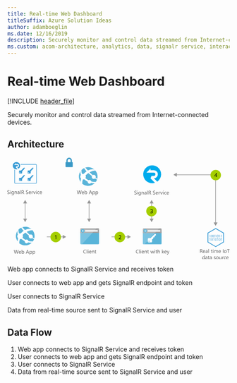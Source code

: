 ```yaml
---
title: Real-time Web Dashboard
titleSuffix: Azure Solution Ideas
author: adamboeglin
ms.date: 12/16/2019
description: Securely monitor and control data streamed from Internet-connected devices
ms.custom: acom-architecture, analytics, data, signalr service, interactive-diagram, 'https://azure.microsoft.com/solutions/architecture/real-time-web-dashboard/'
---
```

# Real-time Web Dashboard

[!INCLUDE [header_file](../header.md)]

Securely monitor and control data streamed from Internet-connected devices.

## Architecture

<svg class="architecture-diagram" aria-labelledby="real-time-web-dashboard" height="271.56" viewbox="0 0 593.835 271.56"  xmlns="http://www.w3.org/2000/svg">
    <g data-name="Layer 2">
        <g data-name="Layer 1">
            <g fill="#5b5b5b">
                <path d="M0 96.737v-1.353a2.6 2.6 0 00.557.369 4.528 4.528 0 00.684.277 5.447 5.447 0 00.721.174 4.027 4.027 0 00.67.062 2.623 2.623 0 001.583-.393 1.476 1.476 0 00.349-1.822 1.966 1.966 0 00-.482-.537 4.776 4.776 0 00-.728-.465q-.42-.222-.905-.468-.513-.26-.957-.526a4.127 4.127 0 01-.773-.588 2.449 2.449 0 01-.519-.728 2.489 2.489 0 01.107-2.119 2.524 2.524 0 01.773-.82 3.489 3.489 0 011.09-.479 4.991 4.991 0 011.248-.157 4.775 4.775 0 012.111.349v1.292a3.828 3.828 0 00-2.229-.6 3.684 3.684 0 00-.752.079 2.125 2.125 0 00-.67.256A1.491 1.491 0 001.4 89a1.215 1.215 0 00-.184.684 1.4 1.4 0 00.14.649 1.592 1.592 0 00.413.5 4.1 4.1 0 00.667.438q.393.212.905.465t1 .547a4.581 4.581 0 01.828.636 2.848 2.848 0 01.563.772 2.176 2.176 0 01.208.971 2.459 2.459 0 01-.283 1.227 2.33 2.33 0 01-.766.817 3.341 3.341 0 01-1.111.455 6.091 6.091 0 01-1.326.14 5.469 5.469 0 01-.574-.038q-.341-.037-.7-.109a5.683 5.683 0 01-.673-.178A2.091 2.091 0 010 96.737zM8.318 88.357a.708.708 0 01-.512-.205.692.692 0 01-.213-.52.72.72 0 01.725-.731.724.724 0 01.523.208.731.731 0 010 1.036.72.72 0 01-.523.212zm.547 8.777H7.744v-7h1.121zM17.109 96.573q0 3.855-3.691 3.855a4.959 4.959 0 01-2.27-.492v-1.121a4.665 4.665 0 002.256.656q2.584 0 2.584-2.748v-.766h-.027a2.622 2.622 0 01-2.406 1.34 2.628 2.628 0 01-2.1-.933 3.728 3.728 0 01-.8-2.505 4.356 4.356 0 01.858-2.837 2.866 2.866 0 012.349-1.053 2.28 2.28 0 012.1 1.135h.027v-.971h1.121zm-1.121-2.6v-1.036a2 2 0 00-.563-1.429 1.858 1.858 0 00-1.405-.595 1.948 1.948 0 00-1.627.755 3.374 3.374 0 00-.588 2.116 2.9 2.9 0 00.564 1.87 1.822 1.822 0 001.494.7 1.95 1.95 0 001.534-.67 2.5 2.5 0 00.591-1.715zM25.189 97.134h-1.121v-3.992q0-2.229-1.627-2.229a1.765 1.765 0 00-1.391.632 2.342 2.342 0 00-.551 1.6v3.992h-1.12v-7H20.5V91.3h.027a2.528 2.528 0 012.3-1.326 2.144 2.144 0 011.758.742 3.306 3.306 0 01.607 2.143zM32.313 97.134h-1.122V96.04h-.027a2.346 2.346 0 01-2.152 1.26 2.3 2.3 0 01-1.638-.554 1.917 1.917 0 01-.591-1.47q0-1.962 2.311-2.283l2.1-.294q0-1.784-1.441-1.784a3.444 3.444 0 00-2.283.861v-1.15a4.335 4.335 0 012.379-.656q2.467 0 2.467 2.611zm-1.121-3.541l-1.687.232a2.736 2.736 0 00-1.176.386 1.113 1.113 0 00-.4.981 1.067 1.067 0 00.365.837 1.415 1.415 0 00.975.325 1.8 1.8 0 001.377-.584 2.088 2.088 0 00.543-1.48zM35.547 97.134h-1.121V86.771h1.121zM44.994 97.134h-1.367l-1.641-2.748a6.081 6.081 0 00-.437-.653 2.518 2.518 0 00-.435-.441 1.507 1.507 0 00-.479-.25 1.971 1.971 0 00-.577-.079h-.943v4.17h-1.148v-9.8h2.926a4.175 4.175 0 011.186.161 2.651 2.651 0 01.943.489 2.272 2.272 0 01.625.817 2.708 2.708 0 01.227 1.145 2.757 2.757 0 01-.154.94 2.448 2.448 0 01-.437.762 2.661 2.661 0 01-.684.571 3.49 3.49 0 01-.9.366v.027a2.072 2.072 0 01.427.25 2.381 2.381 0 01.345.332 4.444 4.444 0 01.325.434c.106.162.227.35.358.564zm-5.879-8.764v3.555h1.559a2.366 2.366 0 00.8-.13 1.848 1.848 0 00.632-.373 1.693 1.693 0 00.418-.595 2 2 0 00.15-.79 1.536 1.536 0 00-.51-1.227 2.187 2.187 0 00-1.473-.441zM49.717 96.737v-1.353a2.633 2.633 0 00.558.369 4.487 4.487 0 00.684.277 5.424 5.424 0 00.722.174 4.018 4.018 0 00.67.062 2.622 2.622 0 001.582-.393 1.473 1.473 0 00.349-1.822 1.962 1.962 0 00-.481-.537 4.788 4.788 0 00-.729-.465q-.42-.222-.906-.468-.513-.26-.957-.526a4.143 4.143 0 01-.771-.588 2.452 2.452 0 01-.517-.728 2.475 2.475 0 01.106-2.119 2.518 2.518 0 01.773-.82 3.5 3.5 0 011.091-.479 4.977 4.977 0 011.247-.157 4.785 4.785 0 012.113.349v1.292a3.832 3.832 0 00-2.229-.6 3.669 3.669 0 00-.752.079 2.107 2.107 0 00-.67.256 1.481 1.481 0 00-.479.458 1.216 1.216 0 00-.186.684 1.4 1.4 0 00.141.649 1.6 1.6 0 00.414.5 4.088 4.088 0 00.666.438q.393.212.906.465t1 .547a4.531 4.531 0 01.826.636 2.811 2.811 0 01.564.772 2.176 2.176 0 01.209.971 2.469 2.469 0 01-.284 1.227 2.33 2.33 0 01-.766.817 3.344 3.344 0 01-1.11.455 6.1 6.1 0 01-1.326.14 5.437 5.437 0 01-.574-.038q-.343-.037-.7-.109a5.65 5.65 0 01-.674-.178 2.118 2.118 0 01-.51-.237zM63.088 93.914h-4.942a2.614 2.614 0 00.629 1.8 2.167 2.167 0 001.654.636 3.441 3.441 0 002.174-.779v1.053a4.065 4.065 0 01-2.441.67 2.957 2.957 0 01-2.33-.954 3.9 3.9 0 01-.848-2.683A3.829 3.829 0 0157.91 91a2.97 2.97 0 012.3-1.029 2.63 2.63 0 012.125.889 3.7 3.7 0 01.752 2.468zm-1.148-.95a2.277 2.277 0 00-.468-1.511 1.6 1.6 0 00-1.282-.54 1.809 1.809 0 00-1.346.567 2.571 2.571 0 00-.684 1.483zM68.434 91.269a1.37 1.37 0 00-.848-.226 1.43 1.43 0 00-1.2.677 3.129 3.129 0 00-.482 1.846v3.568h-1.121v-7H65.9v1.442h.027a2.451 2.451 0 01.732-1.152 1.665 1.665 0 011.1-.414 1.823 1.823 0 01.67.1zM75.715 90.134l-2.789 7h-1.1l-2.652-7H70.4l1.78 5.086a4.488 4.488 0 01.246.978h.027a4.687 4.687 0 01.219-.95l1.859-5.113zM77.492 88.357a.712.712 0 01-.514-.205.694.694 0 01-.211-.52.716.716 0 01.725-.731.722.722 0 01.522.208.729.729 0 010 1.036.717.717 0 01-.522.212zm.547 8.777h-1.121v-7h1.121zM85.08 96.813a3.642 3.642 0 01-1.914.485 3.169 3.169 0 01-2.417-.974 3.528 3.528 0 01-.919-2.524 3.884 3.884 0 01.99-2.779 3.469 3.469 0 012.646-1.049 3.681 3.681 0 011.627.342v1.146a2.851 2.851 0 00-1.668-.547 2.255 2.255 0 00-1.761.769 2.918 2.918 0 00-.687 2.02 2.779 2.779 0 00.646 1.941 2.227 2.227 0 001.733.711 2.81 2.81 0 001.723-.608zM92.4 93.914h-4.941a2.614 2.614 0 00.629 1.8 2.167 2.167 0 001.654.636 3.441 3.441 0 002.174-.779v1.053a4.065 4.065 0 01-2.441.67 2.957 2.957 0 01-2.33-.954 3.9 3.9 0 01-.848-2.683A3.829 3.829 0 0187.223 91a2.97 2.97 0 012.3-1.029 2.63 2.63 0 012.125.889 3.7 3.7 0 01.752 2.468zm-1.148-.95a2.277 2.277 0 00-.468-1.511 1.6 1.6 0 00-1.282-.54 1.809 1.809 0 00-1.346.567 2.571 2.571 0 00-.684 1.483z"/>
            </g>
            <g fill="#5b5b5b">
                <path d="M29.944 246.815l-2.769 9.8h-1.346l-2.017-7.164a4.485 4.485 0 01-.157-1h-.027a5.084 5.084 0 01-.178.984l-2.03 7.178h-1.333l-2.871-9.8h1.264l2.085 7.52a4.889 4.889 0 01.164.984h.034a5.8 5.8 0 01.212-.984l2.167-7.52h1.1l2.078 7.574a5.47 5.47 0 01.164.916h.027a5.465 5.465 0 01.185-.943l2-7.547zM36.541 253.4H31.6a2.618 2.618 0 00.629 1.8 2.168 2.168 0 001.654.636 3.441 3.441 0 002.174-.779v1.053a4.062 4.062 0 01-2.44.67 2.959 2.959 0 01-2.331-.954 3.9 3.9 0 01-.848-2.683 3.825 3.825 0 01.927-2.663 2.968 2.968 0 012.3-1.029 2.633 2.633 0 012.126.889 3.707 3.707 0 01.752 2.468zm-1.148-.95a2.278 2.278 0 00-.469-1.511 1.594 1.594 0 00-1.281-.54 1.809 1.809 0 00-1.347.567 2.577 2.577 0 00-.684 1.483zM39.385 255.607h-.027v1.012h-1.122v-10.364h1.121v4.594h.027a2.65 2.65 0 012.42-1.395 2.568 2.568 0 012.109.94 3.883 3.883 0 01.762 2.519 4.34 4.34 0 01-.854 2.813 2.844 2.844 0 01-2.338 1.056 2.3 2.3 0 01-2.098-1.175zm-.027-2.823v.978a2.078 2.078 0 00.564 1.473 2.011 2.011 0 003.027-.174 3.57 3.57 0 00.578-2.167 2.82 2.82 0 00-.54-1.832 1.788 1.788 0 00-1.463-.663 1.986 1.986 0 00-1.572.68 2.5 2.5 0 00-.595 1.704zM58.04 256.618h-1.271l-1.039-2.748h-4.157l-.978 2.748h-1.278l3.76-9.8h1.189zm-2.687-3.78l-1.538-4.177a4 4 0 01-.15-.656h-.027a3.755 3.755 0 01-.157.656l-1.524 4.177zM60.48 255.607h-.027v4.231h-1.121v-10.22h1.121v1.23h.027a2.65 2.65 0 012.42-1.395 2.564 2.564 0 012.112.94 3.893 3.893 0 01.759 2.519 4.34 4.34 0 01-.854 2.813 2.844 2.844 0 01-2.338 1.056 2.342 2.342 0 01-2.099-1.174zm-.027-2.823v.978a2.078 2.078 0 00.564 1.473 2.011 2.011 0 003.027-.174 3.57 3.57 0 00.578-2.167 2.82 2.82 0 00-.54-1.832 1.788 1.788 0 00-1.463-.663 1.986 1.986 0 00-1.572.68 2.5 2.5 0 00-.594 1.704zM68.711 255.607h-.027v4.231h-1.121v-10.22h1.121v1.23h.027a2.65 2.65 0 012.42-1.395 2.564 2.564 0 012.112.94 3.893 3.893 0 01.757 2.52 4.34 4.34 0 01-.854 2.813 2.844 2.844 0 01-2.338 1.056 2.342 2.342 0 01-2.097-1.175zm-.027-2.823v.978a2.078 2.078 0 00.564 1.473 2.011 2.011 0 003.027-.174 3.57 3.57 0 00.578-2.167 2.82 2.82 0 00-.54-1.832 1.788 1.788 0 00-1.463-.663 1.986 1.986 0 00-1.572.68 2.5 2.5 0 00-.594 1.704z"/>
            </g>
            <g fill="#969696">
                <path d="M46.632 120.589h1.5v44.201h-1.5z"/>
                <path d="M52.618 163.258l-5.236 9.067-5.236-9.067h10.472zM52.618 122.121l-5.236-9.067-5.236 9.067h10.472z"/>
            </g>
            <g fill="#969696">
                <path d="M217.632 120.589h1.5v44.201h-1.5z"/>
                <path d="M223.618 163.258l-5.236 9.067-5.236-9.067h10.472zM223.618 122.121l-5.236-9.067-5.236 9.067h10.472z"/>
            </g>
            <g fill="#969696">
                <path d="M384.632 120.589h1.5v44.201h-1.5z"/>
                <path d="M390.618 163.258l-5.236 9.067-5.236-9.067h10.472zM390.618 122.121l-5.236-9.067-5.236 9.067h10.472z"/>
            </g>
            <g fill="#969696">
                <path d="M557.151 174.694h-1.5V46.44h-104.37v-1.5h105.87v129.754z"/>
                <path d="M452.813 50.925l-9.066-5.235 9.066-5.236v10.471zM551.166 173.162l5.235 9.067 5.237-9.067h-10.472z"/>
            </g>
            <g fill="#969696">
                <path d="M278.281 210.94h44.201v1.5h-44.201z"/>
                <path d="M320.95 216.925l9.068-5.235-9.068-5.236v10.471z"/>
            </g>
            <g fill="#969696">
                <path d="M105.281 210.94h44.201v1.5h-44.201z"/>
                <path d="M147.95 216.925l9.068-5.235-9.068-5.236v10.471z"/>
            </g>
            <g fill="#389bd5">
                <path d="M76.011 17.5H35.092c.185.462.277.925.416 1.387h40.549a.927.927 0 01.925.925v47.206a.927.927 0 01-.925.925h-55.02a.927.927 0 01-.925-.925V32.526c-.462-.185-.925-.37-1.387-.6v35.092a2.318 2.318 0 002.312 2.312h54.974a2.318 2.318 0 002.312-2.312V19.811a2.289 2.289 0 00-2.312-2.311z"/>
                <path d="M36.433 54.072h-4.161a1.125 1.125 0 00-1.11 1.11v5.872a1.125 1.125 0 001.11 1.11h5.872a1.125 1.125 0 001.11-1.11v-5.04h.971l1.2-1.295-.092-1.711.416-.416 1.48.046.832-.786.046-1.48 1.017-1.11 1.248-.046V46.4h-2.31zm-3.052 6.843a.971.971 0 11.971-.971.948.948 0 01-.97.97zM59.366 54.072H55.2a1.125 1.125 0 00-1.11 1.11v5.872a1.125 1.125 0 001.11 1.11h5.872a1.125 1.125 0 001.11-1.11v-5.04h.971l1.2-1.295-.092-1.711.416-.416 1.48.046.832-.786.046-1.48 1.017-1.11 1.248-.046V46.4h-2.305zm-3.052 6.843a.971.971 0 11.971-.971.948.948 0 01-.971.97zM36.433 34.375h-4.161a1.125 1.125 0 00-1.11 1.11v5.872a1.125 1.125 0 001.11 1.11h5.872a1.125 1.125 0 001.11-1.11v-5.04h.971l1.2-1.295-.092-1.711.416-.416 1.48.046.832-.786.046-1.48 1.017-1.11 1.248-.046V26.7h-2.31zm-3.052 6.843a.971.971 0 11.971-.971.948.948 0 01-.97.971zM59.366 34.375H55.2a1.125 1.125 0 00-1.11 1.11v5.872a1.125 1.125 0 001.11 1.11h5.872a1.125 1.125 0 001.11-1.11v-5.04h.971l1.2-1.295-.092-1.711.416-.416 1.48.046.832-.786.046-1.48 1.017-1.11 1.248-.046V26.7h-2.305zm-3.052 6.843a.971.971 0 11.971-.971.948.948 0 01-.971.971zM23.487 23.325h2.682a1.727 1.727 0 001.9-1.9 1.9 1.9 0 00-1.9-1.9h-8.322l4.439-4.624v2.034h3.93a4.485 4.485 0 010 8.97l3.7 3.606a9.851 9.851 0 004.115-8 9.966 9.966 0 00-9.941-9.848 9.848 9.848 0 100 19.7 9.957 9.957 0 003.144-.509l-4.808-4.993z"/>
            </g>
            <path d="M62.824 229.461a24.995 24.995 0 114.656-35.03 24.9 24.9 0 01-4.656 35.03" fill="#59b4d9"/>
            <path d="M58.231 214a5.385 5.385 0 007.541 1c.123-.094.218-.208.33-.309 2.409 1.7 4.082 2.817 5.025 3.459a21.566 21.566 0 00.67-2.142c-1-.741-2.343-1.778-4.29-3.356a5.34 5.34 0 00-7.666-6.548 222.638 222.638 0 01-8.293-7.833c9.165-4.929 15.676-4.207 15.676-4.207a25.109 25.109 0 00-3.606-3.7 26.627 26.627 0 00-16.729 3.119q-3.429-3.589-6.983-7.712a23.264 23.264 0 00-3.312 1.347 53.84 53.84 0 006.754 8.565l.017.017a46.293 46.293 0 00-6.944 6.015c-.29.309-.569.62-.842.931a7.546 7.546 0 00-4.117.282 18.265 18.265 0 01-1.727-10.828 26.353 26.353 0 00-2.692 3.267 16.016 16.016 0 00.985 10.1 7.538 7.538 0 00-.005 9.153 7.743 7.743 0 00.559.645 37.87 37.87 0 00-1.46 8.761c.237.322.237.582.472.9a25.375 25.375 0 004.16 4.008 27.556 27.556 0 011.714-11.372 7.507 7.507 0 003.483-.566c.64.563 1.31 1.132 2.025 1.711a41.672 41.672 0 007.285 4.643 4.941 4.941 0 007.951 4.437 4.918 4.918 0 001.108-1.216 44.6 44.6 0 009.806 1.019c.386 0 2.177-2.436 3.2-3.946a26.373 26.373 0 01-12.3-.84 4.913 4.913 0 00-7.516-3.113 46.853 46.853 0 01-6.758-4.49q-.707-.559-1.359-1.118a7.578 7.578 0 00.318-7.55c.286-.286.567-.573.871-.857a54.887 54.887 0 016.519-5.274c-.082-.076-.156-.156-.236-.233.081.075.157.152.239.227 3.121 2.886 6.43 5.621 9.564 8.065a5.348 5.348 0 00.563 5.539z" fill="#fff"/>
            <g fill="#5b5b5b">
                <path d="M198.238 87.606l-2.769 9.8h-1.347l-2.017-7.164a4.429 4.429 0 01-.157-1h-.027a5.084 5.084 0 01-.178.984l-2.03 7.178h-1.333l-2.871-9.8h1.265l2.085 7.52a5.03 5.03 0 01.164.984h.034a5.709 5.709 0 01.212-.984l2.167-7.52h1.1l2.078 7.574a5.677 5.677 0 01.164.916h.027a5.465 5.465 0 01.185-.943l2-7.547zM204.835 94.189h-4.942a2.614 2.614 0 00.629 1.8 2.167 2.167 0 001.654.636 3.441 3.441 0 002.174-.779V96.9a4.062 4.062 0 01-2.44.67 2.957 2.957 0 01-2.331-.954 3.9 3.9 0 01-.848-2.683 3.829 3.829 0 01.926-2.663 2.971 2.971 0 012.3-1.029 2.632 2.632 0 012.126.889 3.707 3.707 0 01.752 2.468zm-1.148-.95a2.288 2.288 0 00-.468-1.511 1.6 1.6 0 00-1.282-.54 1.811 1.811 0 00-1.347.567 2.571 2.571 0 00-.684 1.483zM207.679 96.4h-.027v1.012h-1.122V87.045h1.121v4.594h.027a2.652 2.652 0 012.42-1.395 2.565 2.565 0 012.108.94 3.877 3.877 0 01.763 2.519 4.34 4.34 0 01-.854 2.813 2.847 2.847 0 01-2.338 1.056 2.3 2.3 0 01-2.098-1.172zm-.027-2.823v.978a2.085 2.085 0 00.563 1.473 2.013 2.013 0 003.029-.174 3.577 3.577 0 00.577-2.167 2.826 2.826 0 00-.54-1.832 1.788 1.788 0 00-1.463-.663 1.985 1.985 0 00-1.572.68 2.5 2.5 0 00-.595 1.702zM226.334 97.409h-1.271l-1.039-2.748h-4.156l-.978 2.748h-1.278l3.76-9.8h1.189zm-2.687-3.78l-1.538-4.177a3.9 3.9 0 01-.15-.656h-.027a3.669 3.669 0 01-.157.656l-1.524 4.177zM228.774 96.4h-.027v4.231h-1.121V90.409h1.121v1.23h.027a2.652 2.652 0 012.42-1.395 2.564 2.564 0 012.112.94 3.893 3.893 0 01.759 2.519 4.34 4.34 0 01-.854 2.813 2.847 2.847 0 01-2.338 1.056 2.342 2.342 0 01-2.099-1.172zm-.027-2.823v.978a2.085 2.085 0 00.563 1.473 2.013 2.013 0 003.029-.174 3.577 3.577 0 00.577-2.167 2.826 2.826 0 00-.54-1.832 1.788 1.788 0 00-1.463-.663 1.985 1.985 0 00-1.572.68 2.5 2.5 0 00-.594 1.702zM237 96.4h-.027v4.231h-1.121V90.409h1.121v1.23H237a2.652 2.652 0 012.42-1.395 2.564 2.564 0 012.112.94 3.893 3.893 0 01.768 2.516 4.34 4.34 0 01-.854 2.813 2.847 2.847 0 01-2.338 1.056A2.342 2.342 0 01237 96.4zm-.027-2.823v.978a2.085 2.085 0 00.563 1.473 2.013 2.013 0 003.029-.174 3.577 3.577 0 00.577-2.167 2.826 2.826 0 00-.54-1.832 1.788 1.788 0 00-1.463-.663 1.985 1.985 0 00-1.572.68 2.5 2.5 0 00-.589 1.702z"/>
            </g>
            <path d="M231.117 70.252a24.995 24.995 0 114.656-35.03 24.9 24.9 0 01-4.656 35.03" fill="#59b4d9"/>
            <path d="M226.524 54.791a5.385 5.385 0 007.541 1c.123-.094.218-.208.33-.309 2.409 1.7 4.082 2.817 5.025 3.459a21.566 21.566 0 00.67-2.142c-1-.741-2.343-1.778-4.29-3.356a5.34 5.34 0 00-7.666-6.548 222.638 222.638 0 01-8.293-7.833c9.165-4.929 15.676-4.207 15.676-4.207a25.109 25.109 0 00-3.606-3.7 26.627 26.627 0 00-16.729 3.119q-3.429-3.589-6.983-7.712a23.264 23.264 0 00-3.312 1.347 53.84 53.84 0 006.754 8.565l.017.017a46.293 46.293 0 00-6.944 6.015c-.29.309-.569.62-.842.931a7.546 7.546 0 00-4.117.282 18.265 18.265 0 01-1.724-10.832 26.353 26.353 0 00-2.692 3.267 16.016 16.016 0 00.985 10.1 7.538 7.538 0 00-.005 9.153 7.743 7.743 0 00.559.645 37.87 37.87 0 00-1.46 8.761c.237.322.237.582.472.9a25.375 25.375 0 004.16 4.008 27.556 27.556 0 011.714-11.372 7.507 7.507 0 003.483-.566c.64.563 1.31 1.132 2.025 1.711a41.672 41.672 0 007.285 4.643 4.941 4.941 0 007.951 4.437 4.918 4.918 0 001.108-1.216 44.6 44.6 0 009.806 1.019c.386 0 2.177-2.436 3.2-3.946a26.373 26.373 0 01-12.3-.84 4.913 4.913 0 00-7.516-3.113 46.853 46.853 0 01-6.758-4.49q-.707-.559-1.359-1.118a7.578 7.578 0 00.318-7.55c.286-.286.567-.573.871-.857a54.887 54.887 0 016.519-5.274c-.082-.076-.156-.156-.236-.233.081.075.157.152.239.227 3.121 2.886 6.43 5.621 9.564 8.065a5.348 5.348 0 00.56 5.543z" fill="#fff"/>
            <path d="M173.677 12.053H172.4V7.807a8.006 8.006 0 00-2-5.32c-.047-.051-.088-.108-.134-.159a7.163 7.163 0 00-10.57 0 8.006 8.006 0 00-2.132 5.478v4.248H156.3a.957.957 0 00-.958.958V24.24a.958.958 0 00.958.958h17.378a.958.958 0 00.958-.958V13.012a.958.958 0 00-.959-.959zm-4.8 0h-7.788V7.807a4.48 4.48 0 011.181-3.072 3.644 3.644 0 015.425 0 4.386 4.386 0 01.465.6 4.545 4.545 0 01.717 2.468v4.249z" fill="#3999c6"/>
            <path d="M194.881 229.56a2.007 2.007 0 002.007 2.007h45.986a2.007 2.007 0 002.007-2.007v-31.329h-50z" fill="#59b4d9"/>
            <path d="M242.874 188.933h-45.986a2.006 2.006 0 00-2.007 2.007v10.627h50V190.94a2.007 2.007 0 00-2.007-2.007" fill="#a0a1a2"/>
            <path d="M196.895 188.933a2.007 2.007 0 00-2.007 2.007v38.62a2.008 2.008 0 002.007 2.007h2.188l39.417-42.634z" fill="#fff" opacity=".2"/>
            <path fill="#fff" d="M207.738 193.712h33.671v3.942h-33.671z"/>
            <path d="M206.191 195.616a4.878 4.878 0 11-4.878-4.879 4.879 4.879 0 014.878 4.879" fill="#59b4d9"/>
            <path fill="#fff" d="M200.797 196.165l2.213 2.336h-1.201l-2.959-2.818 2.948-2.818h1.198l-2.199 2.322h5.393v.978h-5.393z"/>
            <path d="M362.034 229.647a2.007 2.007 0 002.007 2.007h45.986a2.007 2.007 0 002.007-2.007v-31.329h-50z" fill="#59b4d9"/>
            <path d="M410.027 189.02h-45.986a2.006 2.006 0 00-2.007 2.007v10.627h50v-10.627a2.007 2.007 0 00-2.007-2.007" fill="#a0a1a2"/>
            <path d="M364.048 189.02a2.007 2.007 0 00-2.007 2.007v38.62a2.008 2.008 0 002.007 2.007h2.188l39.418-42.634z" fill="#fff" opacity=".2"/>
            <path fill="#fff" d="M374.891 193.799h33.671v3.942h-33.671z"/>
            <path d="M373.344 195.7a4.878 4.878 0 11-4.878-4.879 4.879 4.879 0 014.878 4.879" fill="#59b4d9"/>
            <path fill="#fff" d="M367.95 196.252l2.213 2.336h-1.201l-2.959-2.818 2.948-2.818h1.198l-2.199 2.322h5.393v.978h-5.393z"/>
            <g fill="#5b5b5b">
                <path d="M210.119 255.519a5.749 5.749 0 01-2.707.574 4.364 4.364 0 01-3.35-1.347 4.968 4.968 0 01-1.258-3.534 5.208 5.208 0 011.414-3.8 4.8 4.8 0 013.59-1.449 5.753 5.753 0 012.311.4v1.224a4.685 4.685 0 00-2.324-.588 3.567 3.567 0 00-2.738 1.128 4.25 4.25 0 00-1.049 3.015 4.041 4.041 0 00.98 2.854 3.339 3.339 0 002.574 1.063 4.83 4.83 0 002.557-.656zM213.086 255.929h-1.121v-10.363h1.121zM215.93 247.152a.712.712 0 01-.514-.205.694.694 0 01-.211-.52.716.716 0 01.725-.731.722.722 0 01.522.208.729.729 0 010 1.036.717.717 0 01-.522.212zm.547 8.777h-1.121v-7h1.121zM224.371 252.71h-4.941a2.614 2.614 0 00.629 1.8 2.167 2.167 0 001.654.636 3.441 3.441 0 002.174-.779v1.053a4.065 4.065 0 01-2.441.67 2.957 2.957 0 01-2.33-.954 3.9 3.9 0 01-.848-2.683 3.829 3.829 0 01.926-2.663 2.97 2.97 0 012.3-1.029 2.63 2.63 0 012.125.889 3.7 3.7 0 01.752 2.468zm-1.148-.95a2.277 2.277 0 00-.468-1.511 1.6 1.6 0 00-1.282-.54 1.809 1.809 0 00-1.346.567 2.571 2.571 0 00-.684 1.483zM231.877 255.929h-1.121v-3.992q0-2.229-1.627-2.229a1.765 1.765 0 00-1.391.632 2.342 2.342 0 00-.551 1.6v3.992h-1.121v-7h1.121v1.162h.027a2.528 2.528 0 012.3-1.326 2.144 2.144 0 011.758.742 3.306 3.306 0 01.607 2.143zM237.236 255.861a2.155 2.155 0 01-1.045.219q-1.84 0-1.84-2.051v-4.143h-1.2v-.957h1.2v-1.709l1.121-.362v2.071h1.764v.957h-1.764v3.944a1.631 1.631 0 00.24 1 .954.954 0 00.793.3 1.177 1.177 0 00.73-.232z"/>
            </g>
            <g fill="#5b5b5b">
                <path d="M350.809 255.519a5.749 5.749 0 01-2.707.574 4.365 4.365 0 01-3.35-1.347 4.972 4.972 0 01-1.258-3.534 5.209 5.209 0 011.416-3.8 4.8 4.8 0 013.588-1.449 5.75 5.75 0 012.311.4v1.224a4.682 4.682 0 00-2.324-.588 3.566 3.566 0 00-2.737 1.128 4.247 4.247 0 00-1.05 3.015 4.042 4.042 0 00.981 2.854 3.337 3.337 0 002.573 1.063 4.828 4.828 0 002.557-.656zM353.775 255.929h-1.121v-10.363h1.121zM356.619 247.152a.708.708 0 01-.512-.205.692.692 0 01-.213-.52.72.72 0 01.725-.731.724.724 0 01.523.208.731.731 0 010 1.036.72.72 0 01-.523.212zm.547 8.777h-1.121v-7h1.121zM365.063 252.71h-4.943a2.623 2.623 0 00.629 1.8 2.17 2.17 0 001.654.636 3.437 3.437 0 002.174-.779v1.053a4.059 4.059 0 01-2.439.67 2.961 2.961 0 01-2.332-.954 3.907 3.907 0 01-.848-2.683 3.825 3.825 0 01.927-2.663 2.968 2.968 0 012.3-1.029 2.635 2.635 0 012.127.889 3.707 3.707 0 01.752 2.468zm-1.148-.95a2.283 2.283 0 00-.469-1.511 1.6 1.6 0 00-1.281-.54 1.811 1.811 0 00-1.348.567 2.577 2.577 0 00-.684 1.483zM372.568 255.929h-1.121v-3.992q0-2.229-1.627-2.229a1.765 1.765 0 00-1.392.632 2.342 2.342 0 00-.55 1.6v3.992h-1.121v-7h1.121v1.162h.027a2.525 2.525 0 012.3-1.326 2.139 2.139 0 011.756.742 3.3 3.3 0 01.609 2.143zM377.928 255.861a2.163 2.163 0 01-1.047.219q-1.838 0-1.838-2.051v-4.143h-1.2v-.957h1.2v-1.709l1.121-.362v2.071h1.764v.957h-1.764v3.944a1.639 1.639 0 00.238 1 .955.955 0 00.793.3 1.181 1.181 0 00.732-.232zM392.078 248.929l-2.1 7h-1.162l-1.441-5.011a3.217 3.217 0 01-.109-.649h-.027a3.078 3.078 0 01-.145.636l-1.564 5.024h-1.121l-2.119-7h1.176l1.449 5.264a3.247 3.247 0 01.1.629h.055a2.942 2.942 0 01.123-.643l1.613-5.25h1.025l1.449 5.277a3.812 3.812 0 01.1.629h.055a2.96 2.96 0 01.117-.629l1.422-5.277zM393.951 247.152a.712.712 0 01-.514-.205.694.694 0 01-.211-.52.716.716 0 01.725-.731.722.722 0 01.522.208.729.729 0 010 1.036.717.717 0 01-.522.212zm.547 8.777h-1.121v-7h1.123zM400.014 255.861a2.155 2.155 0 01-1.045.219q-1.84 0-1.84-2.051v-4.143h-1.2v-.957h1.2v-1.709l1.121-.362v2.071h1.764v.957h-1.764v3.944a1.631 1.631 0 00.24 1 .954.954 0 00.793.3 1.177 1.177 0 00.73-.232zM407.322 255.929H406.2V251.9q0-2.188-1.627-2.187a1.773 1.773 0 00-1.381.632 2.355 2.355 0 00-.561 1.624v3.965h-1.121v-10.368h1.121v4.525h.027a2.544 2.544 0 012.3-1.326q2.364 0 2.365 2.851zM419.08 255.929h-1.572l-3.09-3.363h-.027v3.363h-1.121v-10.363h1.121v6.569h.027l2.939-3.206h1.469l-3.246 3.377zM425.574 252.71h-4.943a2.623 2.623 0 00.629 1.8 2.17 2.17 0 001.654.636 3.437 3.437 0 002.174-.779v1.053a4.059 4.059 0 01-2.439.67 2.961 2.961 0 01-2.332-.954 3.907 3.907 0 01-.848-2.683 3.825 3.825 0 01.927-2.663 2.968 2.968 0 012.3-1.029 2.635 2.635 0 012.127.889 3.707 3.707 0 01.752 2.468zm-1.148-.95a2.283 2.283 0 00-.469-1.511 1.6 1.6 0 00-1.281-.54 1.811 1.811 0 00-1.348.567 2.577 2.577 0 00-.684 1.483zM432.84 248.929l-3.219 8.121q-.861 2.174-2.42 2.174a2.578 2.578 0 01-.732-.089v-1a2.083 2.083 0 00.664.123 1.375 1.375 0 001.271-1.012l.561-1.326-2.734-6.986h1.244l1.893 5.387q.035.1.145.533h.041q.034-.164.137-.52l1.988-5.4z"/>
            </g>
            <g fill="#5b5b5b">
                <path d="M522.133 254.6h-1.367l-1.641-2.748a6.081 6.081 0 00-.437-.653 2.515 2.515 0 00-.434-.441 1.517 1.517 0 00-.479-.25 1.983 1.983 0 00-.578-.079h-.943v4.17h-1.148v-9.8h2.926a4.17 4.17 0 011.186.161 2.635 2.635 0 01.943.489 2.263 2.263 0 01.626.817 2.983 2.983 0 01.071 2.085 2.429 2.429 0 01-.437.762 2.628 2.628 0 01-.684.571 3.476 3.476 0 01-.9.366v.027a2.08 2.08 0 01.428.25 2.381 2.381 0 01.345.332 4.444 4.444 0 01.325.434c.106.162.227.35.358.564zm-5.879-8.764v3.555h1.559a2.372 2.372 0 00.8-.13 1.848 1.848 0 00.632-.373 1.691 1.691 0 00.417-.595 2 2 0 00.15-.79 1.536 1.536 0 00-.51-1.227 2.185 2.185 0 00-1.473-.441zM528.565 251.376h-4.942a2.614 2.614 0 00.629 1.8 2.167 2.167 0 001.654.636 3.441 3.441 0 002.174-.779v1.053a4.062 4.062 0 01-2.44.67 2.957 2.957 0 01-2.331-.954 3.9 3.9 0 01-.848-2.683 3.829 3.829 0 01.926-2.663 2.971 2.971 0 012.3-1.029 2.632 2.632 0 012.126.889 3.707 3.707 0 01.752 2.468zm-1.148-.95a2.288 2.288 0 00-.468-1.511 1.6 1.6 0 00-1.282-.54 1.811 1.811 0 00-1.347.567 2.571 2.571 0 00-.684 1.483zM535.271 254.6h-1.121v-1.1h-.027a2.348 2.348 0 01-2.153 1.258 2.3 2.3 0 01-1.638-.554 1.92 1.92 0 01-.591-1.47q0-1.962 2.311-2.283l2.1-.294q0-1.784-1.442-1.784a3.446 3.446 0 00-2.283.861v-1.148a4.34 4.34 0 012.379-.656q2.468 0 2.468 2.611zm-1.121-3.541l-1.688.232a2.741 2.741 0 00-1.176.386 1.113 1.113 0 00-.4.981 1.068 1.068 0 00.366.837 1.412 1.412 0 00.974.325 1.8 1.8 0 001.378-.584 2.092 2.092 0 00.543-1.48zM538.5 254.6h-1.121v-10.368h1.121zM547.856 254.527a2.161 2.161 0 01-1.046.219q-1.84 0-1.839-2.051v-4.143h-1.2v-.952h1.2v-1.709l1.121-.362v2.071h1.764v.957h-1.764v3.943a1.631 1.631 0 00.239 1 .954.954 0 00.793.3 1.18 1.18 0 00.731-.232zM549.928 245.818a.71.71 0 01-.513-.205.691.691 0 01-.212-.52.718.718 0 01.725-.731.726.726 0 01.523.208.731.731 0 010 1.036.721.721 0 01-.523.212zm.547 8.777h-1.121v-7h1.121zM562.684 254.6h-1.121v-4.02a3.023 3.023 0 00-.359-1.682 1.359 1.359 0 00-1.206-.52 1.492 1.492 0 00-1.22.656 2.5 2.5 0 00-.5 1.572v3.994h-1.121v-4.16q0-2.065-1.593-2.064a1.474 1.474 0 00-1.217.619 2.556 2.556 0 00-.479 1.61v3.995h-1.121v-7h1.121v1.1h.027a2.377 2.377 0 012.174-1.271 2.022 2.022 0 011.982 1.449 2.5 2.5 0 012.324-1.449q2.31 0 2.311 2.851zM570.429 251.376h-4.942a2.614 2.614 0 00.629 1.8 2.167 2.167 0 001.654.636 3.441 3.441 0 002.174-.779v1.053a4.062 4.062 0 01-2.44.67 2.957 2.957 0 01-2.331-.954 3.9 3.9 0 01-.848-2.683 3.829 3.829 0 01.926-2.663 2.971 2.971 0 012.3-1.029 2.632 2.632 0 012.126.889 3.707 3.707 0 01.752 2.468zm-1.148-.95a2.288 2.288 0 00-.468-1.511 1.6 1.6 0 00-1.282-.54 1.811 1.811 0 00-1.347.567 2.571 2.571 0 00-.684 1.483zM577.258 254.6h-1.148v-9.8h1.148zM582.61 254.76a3.246 3.246 0 01-2.478-.981 3.631 3.631 0 01-.927-2.6 3.785 3.785 0 01.964-2.755 3.466 3.466 0 012.6-.991 3.141 3.141 0 012.444.964 3.825 3.825 0 01.878 2.673 3.762 3.762 0 01-.946 2.683 3.319 3.319 0 01-2.535 1.007zm.082-6.385a2.133 2.133 0 00-1.709.735 3.02 3.02 0 00-.629 2.027 2.854 2.854 0 00.636 1.962 2.161 2.161 0 001.7.718 2.048 2.048 0 001.671-.7 3.05 3.05 0 00.585-2 3.1 3.1 0 00-.585-2.023 2.038 2.038 0 00-1.669-.719zM593.835 245.832H591v8.768h-1.148v-8.764h-2.823v-1.039h6.8zM527.178 271.4h-1.121v-1.189h-.027a2.589 2.589 0 01-2.406 1.354 2.617 2.617 0 01-2.109-.94 3.861 3.861 0 01-.789-2.56 4.191 4.191 0 01.875-2.782 2.885 2.885 0 012.331-1.046 2.244 2.244 0 012.1 1.135h.027v-4.334h1.121zm-1.121-3.165V267.2a2.006 2.006 0 00-.561-1.436 1.88 1.88 0 00-1.422-.588 1.935 1.935 0 00-1.613.752 3.291 3.291 0 00-.588 2.078 2.958 2.958 0 00.564 1.911 1.84 1.84 0 001.514.7 1.918 1.918 0 001.521-.677 2.526 2.526 0 00.585-1.709zM534.458 271.4h-1.121v-1.1h-.027a2.348 2.348 0 01-2.153 1.258 2.3 2.3 0 01-1.637-.554 1.917 1.917 0 01-.592-1.47q0-1.962 2.311-2.283l2.1-.294q0-1.784-1.442-1.784a3.444 3.444 0 00-2.283.861v-1.148a4.335 4.335 0 012.379-.656q2.467 0 2.468 2.611zm-1.121-3.541l-1.688.232a2.736 2.736 0 00-1.176.386 1.113 1.113 0 00-.4.981 1.07 1.07 0 00.365.837 1.415 1.415 0 00.975.325 1.8 1.8 0 001.377-.584 2.084 2.084 0 00.544-1.48zM539.817 271.327a2.161 2.161 0 01-1.046.219q-1.84 0-1.839-2.051v-4.143h-1.2v-.952h1.2v-1.709l1.121-.362v2.071h1.764v.957h-1.764v3.943a1.631 1.631 0 00.239 1 .954.954 0 00.793.3 1.18 1.18 0 00.731-.232zM546.325 271.4H545.2v-1.1h-.027a2.348 2.348 0 01-2.153 1.258 2.3 2.3 0 01-1.637-.554 1.917 1.917 0 01-.592-1.47q0-1.962 2.311-2.283l2.1-.294q0-1.784-1.442-1.784a3.444 3.444 0 00-2.283.861v-1.148a4.335 4.335 0 012.379-.656q2.467 0 2.468 2.611zm-1.121-3.541l-1.688.232a2.736 2.736 0 00-1.176.386 1.113 1.113 0 00-.4.981 1.07 1.07 0 00.365.837 1.415 1.415 0 00.975.325 1.8 1.8 0 001.377-.584 2.084 2.084 0 00.544-1.48zM551.849 271.143v-1.2a3.316 3.316 0 002.017.677q1.477 0 1.477-.984a.849.849 0 00-.127-.475 1.24 1.24 0 00-.342-.345 2.583 2.583 0 00-.506-.27c-.193-.08-.4-.163-.625-.25a7.912 7.912 0 01-.816-.373 2.44 2.44 0 01-.588-.424 1.552 1.552 0 01-.355-.537 1.892 1.892 0 01-.12-.7 1.673 1.673 0 01.226-.872 2 2 0 01.6-.636 2.8 2.8 0 01.857-.386 3.821 3.821 0 011-.13 4.018 4.018 0 011.627.314v1.135a3.169 3.169 0 00-1.777-.506 2.072 2.072 0 00-.567.072 1.38 1.38 0 00-.434.2.935.935 0 00-.281.311.825.825 0 00-.1.4.967.967 0 00.1.458 1.01 1.01 0 00.291.328 2.2 2.2 0 00.465.26c.182.078.39.162.622.253a8.693 8.693 0 01.834.366 2.858 2.858 0 01.629.424 1.65 1.65 0 01.4.543 1.747 1.747 0 01.141.731 1.728 1.728 0 01-.229.9 1.971 1.971 0 01-.612.636 2.809 2.809 0 01-.882.376 4.358 4.358 0 01-1.046.123 3.973 3.973 0 01-1.879-.419zM561.139 271.56a3.249 3.249 0 01-2.479-.981 3.634 3.634 0 01-.926-2.6 3.785 3.785 0 01.964-2.755 3.466 3.466 0 012.6-.991 3.138 3.138 0 012.443.964 3.821 3.821 0 01.879 2.673 3.758 3.758 0 01-.947 2.683 3.316 3.316 0 01-2.534 1.007zm.082-6.385a2.132 2.132 0 00-1.709.735 3.014 3.014 0 00-.629 2.027 2.854 2.854 0 00.636 1.962 2.161 2.161 0 001.7.718 2.052 2.052 0 001.672-.7 3.061 3.061 0 00.584-2 3.114 3.114 0 00-.584-2.023 2.042 2.042 0 00-1.67-.719zM572.076 271.4h-1.121v-1.107h-.027a2.3 2.3 0 01-2.16 1.271q-2.5 0-2.5-2.98V264.4h1.114v4q0 2.215 1.7 2.215a1.717 1.717 0 001.351-.6 2.317 2.317 0 00.529-1.583V264.4h1.121zM577.989 265.53a1.372 1.372 0 00-.848-.226 1.433 1.433 0 00-1.2.677 3.136 3.136 0 00-.481 1.846v3.573h-1.121v-7h1.121v1.442h.027a2.443 2.443 0 01.731-1.152 1.668 1.668 0 011.1-.414 1.827 1.827 0 01.67.1zM583.793 271.074a3.642 3.642 0 01-1.914.485 3.167 3.167 0 01-2.416-.974 3.529 3.529 0 01-.92-2.526 3.88 3.88 0 01.991-2.779 3.466 3.466 0 012.646-1.049 3.681 3.681 0 011.627.342v1.148a2.851 2.851 0 00-1.668-.547 2.251 2.251 0 00-1.76.769 2.914 2.914 0 00-.687 2.02 2.775 2.775 0 00.646 1.941 2.224 2.224 0 001.732.711 2.81 2.81 0 001.723-.608zM591.114 268.176h-4.942a2.614 2.614 0 00.629 1.8 2.167 2.167 0 001.654.636 3.441 3.441 0 002.174-.779v1.053a4.062 4.062 0 01-2.44.67 2.957 2.957 0 01-2.331-.954 3.9 3.9 0 01-.848-2.683 3.829 3.829 0 01.926-2.663 2.971 2.971 0 012.3-1.029 2.632 2.632 0 012.126.889 3.707 3.707 0 01.752 2.468zm-1.148-.95a2.288 2.288 0 00-.468-1.511 1.6 1.6 0 00-1.282-.54 1.811 1.811 0 00-1.347.567 2.571 2.571 0 00-.684 1.483z"/>
            </g>
            <path d="M393.419 204.38l-7.53 7.53-3.189 3.19h-5.117a2.349 2.349 0 00-2.317 2.317v6.758a2.349 2.349 0 002.317 2.317h6.758a1.885 1.885 0 00.676-.1 2.146 2.146 0 001.255-.869 2.371 2.371 0 00.483-1.448V217.7h1.352l1.738-1.834-.1-2.413.579-.579 2.124.1.676-.676.483-.483v-2.125l1.448-1.545h1.745v-3.958h-3.379zm-13.9 19.79a1.339 1.339 0 01-1.158.676 1.32 1.32 0 01-1.352-1.352.87.87 0 01.1-.483 1.375 1.375 0 011.255-.869 1.32 1.32 0 011.352 1.352 2.456 2.456 0 01-.198.677z" fill="#fff"/>
            <g fill="#5b5b5b">
                <path d="M339.459 98.052V96.7a2.6 2.6 0 00.557.369 4.528 4.528 0 00.684.277 5.447 5.447 0 00.721.174 4.027 4.027 0 00.67.062 2.623 2.623 0 001.583-.393 1.476 1.476 0 00.349-1.822 1.966 1.966 0 00-.482-.537 4.776 4.776 0 00-.728-.465q-.42-.222-.905-.468-.513-.26-.957-.526a4.127 4.127 0 01-.773-.588 2.449 2.449 0 01-.516-.728 2.489 2.489 0 01.105-2.119 2.524 2.524 0 01.773-.817 3.489 3.489 0 011.09-.479 4.991 4.991 0 011.248-.157 4.775 4.775 0 012.111.349v1.292a3.828 3.828 0 00-2.229-.6 3.684 3.684 0 00-.752.079 2.125 2.125 0 00-.67.256 1.491 1.491 0 00-.479.458 1.215 1.215 0 00-.184.684 1.4 1.4 0 00.14.649 1.592 1.592 0 00.413.5 4.1 4.1 0 00.667.438q.393.212.905.465t1 .547a4.581 4.581 0 01.828.636 2.848 2.848 0 01.563.772 2.176 2.176 0 01.208.971 2.459 2.459 0 01-.283 1.227 2.33 2.33 0 01-.766.817 3.341 3.341 0 01-1.111.455 6.091 6.091 0 01-1.326.14 5.469 5.469 0 01-.574-.038q-.341-.037-.7-.109a5.683 5.683 0 01-.673-.178 2.091 2.091 0 01-.507-.241zM347.777 89.671a.708.708 0 01-.512-.205.692.692 0 01-.213-.52.72.72 0 01.725-.731.724.724 0 01.523.208.731.731 0 010 1.036.72.72 0 01-.523.212zm.547 8.777H347.2v-7h1.121zM356.568 97.888q0 3.855-3.691 3.855a4.959 4.959 0 01-2.27-.492v-1.121a4.665 4.665 0 002.256.656q2.584 0 2.584-2.748v-.766h-.027a2.832 2.832 0 01-4.508.407 3.728 3.728 0 01-.8-2.505 4.356 4.356 0 01.858-2.837 2.866 2.866 0 012.349-1.053 2.28 2.28 0 012.1 1.135h.027v-.971h1.121zm-1.121-2.6v-1.037a2 2 0 00-.563-1.429 1.858 1.858 0 00-1.405-.595 1.948 1.948 0 00-1.627.755 3.374 3.374 0 00-.588 2.116 2.9 2.9 0 00.564 1.87 1.822 1.822 0 001.494.7 1.95 1.95 0 001.534-.67 2.5 2.5 0 00.591-1.715zM364.648 98.448h-1.121v-3.992q0-2.229-1.627-2.229a1.765 1.765 0 00-1.391.632 2.342 2.342 0 00-.551 1.6v3.992h-1.121v-7h1.121v1.159h.027a2.528 2.528 0 012.3-1.326 2.144 2.144 0 011.758.742 3.306 3.306 0 01.607 2.143zM371.771 98.448h-1.121v-1.093h-.027a2.346 2.346 0 01-2.152 1.258 2.3 2.3 0 01-1.638-.554 1.917 1.917 0 01-.591-1.47q0-1.962 2.311-2.283l2.1-.294q0-1.784-1.441-1.784a3.444 3.444 0 00-2.283.861V91.94a4.335 4.335 0 012.379-.656q2.467 0 2.467 2.611zm-1.121-3.541l-1.687.232a2.736 2.736 0 00-1.176.386 1.113 1.113 0 00-.4.981 1.067 1.067 0 00.365.837 1.415 1.415 0 00.975.325 1.8 1.8 0 001.377-.584 2.088 2.088 0 00.543-1.48zM375.006 98.448h-1.121V88.085h1.121zM384.453 98.448h-1.367l-1.641-2.748a6.081 6.081 0 00-.437-.653 2.518 2.518 0 00-.435-.441 1.507 1.507 0 00-.479-.25 1.971 1.971 0 00-.577-.079h-.943v4.17h-1.148v-9.8h2.926a4.175 4.175 0 011.186.161 2.651 2.651 0 01.943.489 2.272 2.272 0 01.625.817 2.708 2.708 0 01.227 1.145 2.757 2.757 0 01-.154.94 2.448 2.448 0 01-.437.762 2.661 2.661 0 01-.684.571 3.49 3.49 0 01-.9.366v.027a2.072 2.072 0 01.427.25 2.381 2.381 0 01.345.332 4.444 4.444 0 01.325.434c.106.162.227.35.358.564zm-5.879-8.764v3.555h1.559a2.366 2.366 0 00.8-.13 1.848 1.848 0 00.632-.373 1.693 1.693 0 00.418-.595 2 2 0 00.15-.79 1.536 1.536 0 00-.51-1.227 2.187 2.187 0 00-1.473-.441zM389.176 98.052V96.7a2.633 2.633 0 00.558.369 4.487 4.487 0 00.684.277 5.424 5.424 0 00.722.174 4.018 4.018 0 00.67.062 2.622 2.622 0 001.582-.393 1.473 1.473 0 00.349-1.822 1.962 1.962 0 00-.481-.537 4.788 4.788 0 00-.729-.465q-.42-.222-.906-.468-.513-.26-.957-.526a4.143 4.143 0 01-.771-.588 2.452 2.452 0 01-.517-.728 2.475 2.475 0 01.106-2.119 2.518 2.518 0 01.771-.817 3.5 3.5 0 011.091-.479 4.977 4.977 0 011.247-.157 4.785 4.785 0 012.113.349v1.292a3.832 3.832 0 00-2.229-.6 3.669 3.669 0 00-.752.079 2.107 2.107 0 00-.67.256 1.481 1.481 0 00-.479.458 1.216 1.216 0 00-.186.684 1.4 1.4 0 00.141.649 1.6 1.6 0 00.414.5 4.088 4.088 0 00.666.438q.393.212.906.465t1 .547a4.531 4.531 0 01.826.636 2.811 2.811 0 01.564.772 2.176 2.176 0 01.209.971 2.469 2.469 0 01-.284 1.227 2.33 2.33 0 01-.766.817 3.344 3.344 0 01-1.11.455 6.1 6.1 0 01-1.326.14 5.437 5.437 0 01-.574-.038q-.343-.037-.7-.109a5.65 5.65 0 01-.674-.178 2.118 2.118 0 01-.508-.241zM402.547 95.229h-4.941a2.614 2.614 0 00.629 1.8 2.167 2.167 0 001.654.636 3.441 3.441 0 002.174-.779v1.053a4.065 4.065 0 01-2.441.67 2.957 2.957 0 01-2.33-.954 3.9 3.9 0 01-.848-2.683 3.829 3.829 0 01.926-2.663 2.97 2.97 0 012.3-1.029 2.63 2.63 0 012.125.889 3.7 3.7 0 01.752 2.468zm-1.148-.95a2.277 2.277 0 00-.468-1.511 1.6 1.6 0 00-1.282-.54 1.809 1.809 0 00-1.346.567 2.571 2.571 0 00-.684 1.483zM407.893 92.583a1.37 1.37 0 00-.848-.226 1.43 1.43 0 00-1.2.677 3.129 3.129 0 00-.482 1.846v3.568h-1.121v-7h1.121v1.442h.027a2.451 2.451 0 01.732-1.152 1.665 1.665 0 011.1-.414 1.823 1.823 0 01.67.1zM415.174 91.448l-2.789 7h-1.1l-2.652-7h1.23l1.777 5.086a4.488 4.488 0 01.246.978h.027a4.687 4.687 0 01.219-.95l1.859-5.113zM416.951 89.671a.712.712 0 01-.514-.205.694.694 0 01-.211-.52.716.716 0 01.725-.731.722.722 0 01.522.208.729.729 0 010 1.036.717.717 0 01-.522.212zm.547 8.777h-1.121v-7h1.123zM424.539 98.127a3.642 3.642 0 01-1.914.485 3.169 3.169 0 01-2.417-.974 3.528 3.528 0 01-.919-2.526 3.884 3.884 0 01.99-2.779 3.469 3.469 0 012.646-1.049 3.681 3.681 0 011.627.342v1.148a2.851 2.851 0 00-1.668-.547 2.255 2.255 0 00-1.761.769 2.918 2.918 0 00-.687 2.02 2.779 2.779 0 00.646 1.941 2.227 2.227 0 001.733.711 2.81 2.81 0 001.723-.608zM431.859 95.229h-4.941a2.614 2.614 0 00.629 1.8 2.167 2.167 0 001.654.636 3.441 3.441 0 002.174-.779v1.053a4.065 4.065 0 01-2.441.67 2.957 2.957 0 01-2.33-.954 3.9 3.9 0 01-.848-2.683 3.829 3.829 0 01.926-2.663 2.97 2.97 0 012.3-1.029 2.63 2.63 0 012.125.889 3.7 3.7 0 01.752 2.468zm-1.148-.95a2.277 2.277 0 00-.468-1.511 1.6 1.6 0 00-1.282-.54 1.809 1.809 0 00-1.346.567 2.571 2.571 0 00-.684 1.483z"/>
            </g>
            <path d="M382.476 55.378l2.688-6.54h6.036a4.36 4.36 0 000-8.719h-19.623l10.9-10.9v4.36h8.723a10.868 10.868 0 01.509 21.726l8.865 8.865a23.961 23.961 0 10-13.66 4.287 23.1 23.1 0 007.484-1.235z" fill="#00abec"/>
            <g>
                <a class="architecture-tooltip-trigger" href="#">
                    <circle cx="129.094" cy="212.347" fill="#a5ce00" r="14"/>
                    <text font-family="SegoeUI, Segoe UI" font-size="14" transform="translate(125.511 217.4)">
                        1
                    </text>
                </a>
                <a class="architecture-tooltip-trigger" href="#">
                    <circle cx="300.427" cy="212.347" fill="#a5ce00" r="14"/>
                    <text font-family="SegoeUI, Segoe UI" font-size="14" transform="translate(296.844 217.4)">
                        2
                    </text>
                </a>
                <a class="architecture-tooltip-trigger" href="#">
                    <circle cx="385.094" cy="143.014" fill="#a5ce00" r="14"/>
                    <text font-family="SegoeUI, Segoe UI" font-size="14" transform="translate(381.511 148.067)">
                        3
                    </text>
                </a>
                <a class="architecture-tooltip-trigger" href="#">
                    <circle cx="556.761" cy="46.68" fill="#a5ce00" r="14"/>
                    <text font-family="SegoeUI, Segoe UI" font-size="14" transform="translate(553.178 51.734)">
                        4
                    </text>
                </a>
            </g>
            <g fill="#389bd5">
                <path d="M556.771 239.015l-21.929-12.66v-25.322l21.929-12.66 21.929 12.66v25.321zM536.843 225.2l19.929 11.506L576.7 225.2v-23.012l-19.929-11.506-19.929 11.506z"/>
                <path d="M541.507 207.207h-.02l-1.138.614-.171-.674 1.43-.765h.754v6.544h-.856zM549.1 209.583c0 2.225-.825 3.453-2.275 3.453-1.279 0-2.144-1.2-2.165-3.362 0-2.195.946-3.4 2.275-3.4 1.381-.003 2.165 1.226 2.165 3.309zm-3.554.1c0 1.7.523 2.668 1.329 2.668.906 0 1.339-1.057 1.339-2.728 0-1.611-.412-2.668-1.329-2.668-.774.001-1.338.945-1.338 2.729zM554.268 209.583c0 2.225-.825 3.453-2.275 3.453-1.279 0-2.144-1.2-2.165-3.362 0-2.195.946-3.4 2.275-3.4 1.38-.003 2.165 1.226 2.165 3.309zm-3.554.1c0 1.7.523 2.668 1.329 2.668.906 0 1.339-1.057 1.339-2.728 0-1.611-.412-2.668-1.329-2.668-.775.001-1.339.945-1.339 2.729zM557.008 207.207h-.02l-1.138.614-.171-.674 1.43-.765h.754v6.544h-.856zM564.6 209.583c0 2.225-.825 3.453-2.275 3.453-1.279 0-2.144-1.2-2.165-3.362 0-2.195.946-3.4 2.275-3.4 1.382-.003 2.165 1.226 2.165 3.309zm-3.554.1c0 1.7.523 2.668 1.329 2.668.906 0 1.339-1.057 1.339-2.728 0-1.611-.412-2.668-1.329-2.668-.773.001-1.337.945-1.337 2.729zM567.342 207.207h-.02l-1.138.614-.171-.674 1.43-.765h.754v6.544h-.856zM572.509 207.207h-.02l-1.138.614-.171-.674 1.43-.765h.754v6.544h-.856zM541.507 216.272h-.02l-1.138.614-.171-.674 1.43-.765h.754v6.544h-.856zM549.1 218.648c0 2.225-.825 3.453-2.275 3.453-1.279 0-2.144-1.2-2.165-3.362 0-2.195.946-3.4 2.275-3.4 1.381-.003 2.165 1.225 2.165 3.309zm-3.554.1c0 1.7.523 2.668 1.329 2.668.906 0 1.339-1.057 1.339-2.728 0-1.611-.412-2.668-1.329-2.668-.774.001-1.338.947-1.338 2.729zM551.841 216.272h-.02l-1.138.614-.171-.674 1.43-.765h.754v6.544h-.856zM559.435 218.648c0 2.225-.825 3.453-2.275 3.453-1.279 0-2.144-1.2-2.165-3.362 0-2.195.946-3.4 2.275-3.4 1.38-.003 2.165 1.225 2.165 3.309zm-3.554.1c0 1.7.523 2.668 1.329 2.668.906 0 1.339-1.057 1.339-2.728 0-1.611-.412-2.668-1.329-2.668-.775.001-1.339.947-1.339 2.729zM562.175 216.272h-.02l-1.138.614-.171-.674 1.43-.765h.754v6.544h-.856zM569.769 218.648c0 2.225-.825 3.453-2.275 3.453-1.279 0-2.144-1.2-2.165-3.362 0-2.195.946-3.4 2.275-3.4 1.38-.003 2.165 1.225 2.165 3.309zm-3.554.1c0 1.7.523 2.668 1.329 2.668.906 0 1.339-1.057 1.339-2.728 0-1.611-.412-2.668-1.329-2.668-.775.001-1.339.947-1.339 2.729zM572.509 216.272h-.02l-1.138.614-.171-.674 1.43-.765h.754v6.544h-.856z"/>
            </g>
        </g>
    </g>
</svg>

<div class="architecture-tooltip-content" id="architecture-tooltip-1">
<p>Web app connects to SignalR Service and receives token</p>
</div>
<div class="architecture-tooltip-content" id="architecture-tooltip-2">
<p>User connects to web app and gets SignalR endpoint and token</p>
</div>
<div class="architecture-tooltip-content" id="architecture-tooltip-3">
<p>User connects to SignalR Service</p>
</div>
<div class="architecture-tooltip-content" id="architecture-tooltip-4">
<p>Data from real-time source sent to SignalR Service and user</p>
</div>

## Data Flow

1. Web app connects to SignalR Service and receives token
1. User connects to web app and gets SignalR endpoint and token
1. User connects to SignalR Service
1. Data from real-time source sent to SignalR Service and user




